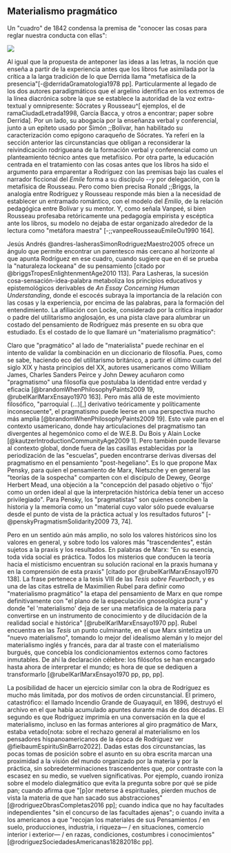 ## Materialismo pragmático


Un "cuadro" de 1842 condensa la premisa de "conocer las cosas para reglar nuestra conducta con ellas":

![](file:///home/febres/Pictures/Screenshots/tratar-con.png)

Al igual que la propuesta de anteponer las ideas a las letras, la noción que enseña a partir de la experiencia antes que los libros fue asimilada por la crítica a la larga tradición de lo que Derrida llama "metafísica de la presencia"[-@derridaGramatologia1978 pp]. Particularmente al legado de los dos autores paradigmáticos que el argelino identifica en los extremos de la línea diacrónica sobre la que se establece la autoridad de la voz extra-textual y omnipresente: Sócrates y Rousseau^[ ejemplos, el de ramaCiudadLetrada1998, García Bacca, y otros a encontrar; paper sobre Derrida]. Por un lado, su abogacía por la enseñanza verbal y conferencial, junto a un epíteto usado por Simón ;;Bolívar, han habilitado su caracterización como epígono caraqueño de Sócrates. Ya referí en la sección anterior las circunstancias que obligan a reconsiderar la reivindicación rodrigueana de la formación verbal y conferencial como un planteamiento técnico antes que metafísico. Por otra parte, la educación centrada en el tratamiento con las cosas antes que los libros ha sido el argumento para emparentar a Rodríguez con las premisas bajo las cuales el narrador ficcional del *Emile* forma a su discípulo --y por delegación, con la metafísica de Rousseau. Pero como bien precisa Ronald ;;Briggs, la analogía entre Rodríguez y Rousseau responde más bien a la necesidad de establecer un entramado romántico, con el modelo del *Emilio*, de la relación pedagógica entre Bolívar y su mentor. Y, como señala Vanpeé, si bien Rousseau profesaba retóricamente una pedagogía empirista y escéptica ante los libros, su modelo no dejaba de estar organizado alrededor de la lectura como "metáfora maestra" [-;;vanpeeRousseauEmileOu1990 164].

Jesús Andrés @andres-lasherasSimonRodriguezMaestro2005 ofrece un ángulo que permite encontrar un parentesco más cercano al horizonte al que apunta Rodríguez en ese cuadro, cuando sugiere que en él se prueba la "naturaleza lockeana" de su pensamiento [citado por @briggsTropesEnlightenmentAge2010 113]. Para Lasheras, la sucesión cosa-sensación-idea-palabra metaboliza los principios educativos y epistemológicos derivables de *An Essay Concerning Human Understanding*, donde el escocés subraya la importancia de la relación con las cosas y la experiencia, por encima de las palabras, para la formación del entendimiento. La afiliación con Locke, considerado por la crítica inspirador o padre del utilitarismo anglosajón<!-- referencia -->, es una pista clave para alumbrar un costado del pensamiento de Rodríguez más presente en su obra que estudiado. Es el costado de lo que llamaré un "materialismo pragmático": 

Claro que "pragmático" al lado de "materialista" puede rechinar en el intento de validar la combinación en un diccionario de filosofía. Pues, como se sabe, haciendo eco del utilitarismo británico, a partir el último cuarto del siglo XIX y hasta principios del XX, autores usamericanos como William James, Charles Sanders Peirce y John Dewey acuñaron como "pragmatismo" una filosofía que postulaba la identidad entre verdad y eficacia [@brandomWhenPhilosophyPaints2009 19, @rubelKarlMarxEnsayo1970 163]. Pero más allá de este movimiento filosófico, "parroquial (...)[,] derivativo teóricamente y políticamente inconsecuente", el pragmatismo puede leerse en una perspectiva mucho más amplia [@brandomWhenPhilosophyPaints2009 19]. Esto vale para en el contexto usamericano, donde hay articulaciones del pragmatismo tan divergentes al hegemónico como el de W.E.B. Du Bois y Alain Locke [@kautzerIntroductionCommunityAge2009 1]. Pero también puede llevarse al contexto global, donde fuera de las casillas establecidas por la periodización de las "escuelas", pueden encontrarse derivas diversas del pragmatismo en el pensamiento "post-hegeliano". Es lo que propone Max Pensky, para quien el pensamiento de Marx, Nietszche y en general las "teorías de la sospecha" comparten con el discípulo de Dewey, George Herbert Mead, una objeción a la "concepción del pasado objetivo o 'fijo' como un orden ideal al que la interpretación histórica debía tener un acceso privilegiado". Para Pensky, los "pragmatistas" son quienes conciben la historia y la memoria como un "material cuyo valor sólo puede evaluarse desde el punto de vista de la práctica actual y los resultados futuros" [-@penskyPragmatismSolidarity2009 73, 74]. 

Pero en un sentido aún más amplio, no solo los valores históricos sino los valores en general, y sobre todo los valores más "trascendentes", están sujetos a la praxis y los resultados. En palabras de Marx: "En su esencia, toda vida social es práctica. Todos los misterios que conducen la teoría hacia el misticismo encuentran su solución racional en la praxis humana y en la comprensión de esta praxis" [citado por @rubelKarlMarxEnsayo1970 138]. La frase pertenece a la tesis VIII de las *Tesis sobre Feuerbach*, y es una de las citas estrella de Maximilien Rubel para definir como "materialismo pragmático" la etapa del pensamiento de Marx en que rompe definitivamente con "el plano de la especulación gnoseológica pura" y donde "el 'materialismo' deja de ser una metafísica de la materia para convertirse en un instrumento de conocimiento y de dilucidación de la realidad social e histórica" [@rubelKarlMarxEnsayo1970 pp]. Rubel encuentra en las *Tesis* un punto culminante, en el que Marx sintetiza un "nuevo materialismo", tomando lo mejor del idealismo alemán y lo mejor del materialismo inglés y francés, para dar al traste con el materialismo burgués, que concebía los condicionamientos externos como factores inmutables. De ahí la declaración célebre: los filósofos se han encargado hasta ahora de interpretar el mundo; es hora de que se dediquen a transformarlo [@rubelKarlMarxEnsayo1970 pp, pp, pp]<!--glosar con más precisión y citas textuales-->. 

La posibilidad de hacer un ejercicio similar con la obra de Rodríguez es mucho más limitada, por dos motivos de orden circunstancial. <!-- primero: hablar abiertamente de materialismo estaba mal visto --> El primero, catastrófico: el llamado Incendio Grande de Guayaquil, en 1896, destruyó el archivo en el que había acumulado apuntes durante más de dos décadas. El segundo es que Rodríguez imprimía en una conversación en la que el materialismo, incluso en las  formas anteriores al giro pragmático de Marx, estaba vetado[nota: sobre el rechazo general al materialismo en los pensadores hispanoamericanos de la época de Rodríguez ver @fielbaumEspirituSinBarro2022]. <!-- mejorar glosa de Fielbaum -->Dadas estas dos circunstancias, las pocas tomas de posición sobre el asunto en su obra escrita marcan una proximidad a la visión del mundo organizado por la materia y por la práctica, sin sobredeterminaciones trascendentes que, por contraste con la escasez en su medio, se vuelven significativas. Por ejemplo, cuando ironiza sobre el modelo dialegmático que evita la pregunta sobre por qué se pide pan; cuando afirma que "[p]or meterse á espirituales, pierden muchos de vista la materia de que han sacado sus abstracciones" [@rodriguezObrasCompletas2016 pp]; cuando indica que no hay facultades independientes "sin el concurso de las facultades ajenas"; o cuando invita a los americanos a que "recojan los materiales de sus Pensamientos / en suelo, producciones, industria, i riqueza— / en situaciones, comercio interior i exterior— / en razas, condiciones, costumbres i conocimientos" [@rodriguezSociedadesAmericanas18282018c pp].